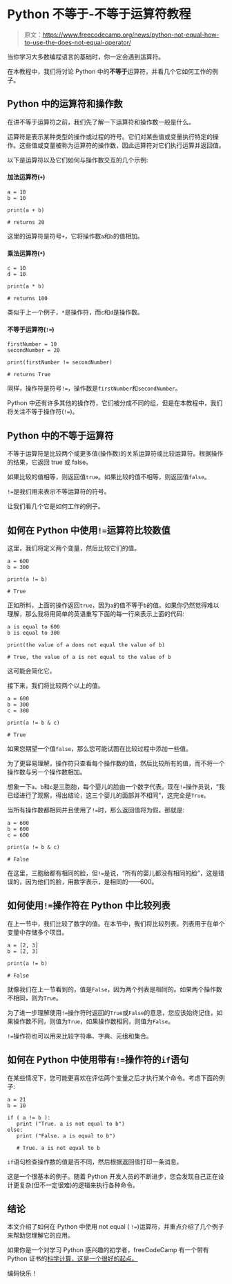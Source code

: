 # Python 不等于-不等于运算符教程

> 原文：<https://www.freecodecamp.org/news/python-not-equal-how-to-use-the-does-not-equal-operator/>

当你学习大多数编程语言的基础时，你一定会遇到运算符。

在本教程中，我们将讨论 Python 中的**不等于**运算符，并看几个它如何工作的例子。

## Python 中的运算符和操作数

在讲不等于运算符之前，我们先了解一下运算符和操作数一般是什么。

运算符是表示某种类型的操作或过程的符号。它们对某些值或变量执行特定的操作。这些值或变量被称为运算符的操作数，因此运算符对它们执行运算并返回值。

以下是运算符以及它们如何与操作数交互的几个示例:

#### 加法运算符(`+`)

```
a = 10
b = 10

print(a + b)

# returns 20 
```

这里的运算符是符号`+`，它将操作数`a`和`b`的值相加。

#### 乘法运算符(`*`)

```
c = 10
d = 10

print(a * b)

# returns 100
```

类似于上一个例子，`*`是操作符，而`c`和`d`是操作数。

#### 不等于运算符(`!=`)

```
firstNumber = 10
secondNumber = 20

print(firstNumber != secondNumber)

# returns True
```

同样，操作符是符号`!=`，操作数是`firstNumber`和`secondNumber`。

Python 中还有许多其他的操作符，它们被分成不同的组，但是在本教程中，我们将关注不等于操作符(`!=`)。

## Python 中的不等于运算符

不等于运算符是比较两个或更多值(操作数)的关系运算符或比较运算符。根据操作的结果，它返回 true 或 false。

如果比较的值相等，则返回值`true`。如果比较的值不相等，则返回值`false`。

`!=`是我们用来表示不等运算符的符号。

让我们看几个它是如何工作的例子。

## 如何在 Python 中使用`!=`运算符比较数值

这里，我们将定义两个变量，然后比较它们的值。

```
a = 600
b = 300

print(a != b)

# True 
```

正如所料，上面的操作返回`true`，因为`a`的值不等于`b`的值。如果你仍然觉得难以理解，那么我将用简单的英语重写下面的每一行来表示上面的代码:

```
a is equal to 600
b is equal to 300

print(the value of a does not equal the value of b)

# True, the value of a is not equal to the value of b
```

这可能会简化它。

接下来，我们将比较两个以上的值。

```
a = 600
b = 300
c = 300

print(a != b & c)

# True
```

如果您期望一个值`false`，那么您可能试图在比较过程中添加一些值。

为了更容易理解，操作符只查看每个操作数的值，然后比较所有的值，而不将一个操作数与另一个操作数相加。

想象一下`a`、`b`和`c`是三胞胎，每个婴儿的脸由一个数字代表。现在`!=`操作员说，“我已经进行了观察，得出结论，这三个婴儿的面部并不相同”，这完全是`True`。

当所有操作数都相同并且使用了`!=`时，那么返回值将为假。那就是:

```
a = 600
b = 600
c = 600

print(a != b & c)

# False
```

在这里，三胞胎都有相同的脸，但`!=`是说，“所有的婴儿都没有相同的脸”，这是错误的，因为他们的脸，用数字表示，是相同的——600。

## 如何使用`!=`操作符在 Python 中比较列表

在上一节中，我们比较了数字的值。在本节中，我们将比较列表。列表用于在单个变量中存储多个项目。

```
a = [2, 3]
b = [2, 3]

print(a != b)

# False
```

就像我们在上一节看到的，值是`False`，因为两个列表是相同的。如果两个操作数不相同，则为`True`。

为了进一步理解使用`!=`操作符时返回的`True`或`False`的意思，您应该始终记住，如果操作数不同，则值为`True`，如果操作数相同，则值为`False`。

`!=`操作符也可以用来比较字符串、字典、元组和集合。

## 如何在 Python 中使用带有`!=`操作符的`if`语句

在某些情况下，您可能更喜欢在评估两个变量之后才执行某个命令。考虑下面的例子:

```
a = 21
b = 10

if ( a != b ):
   print ("True. a is not equal to b")
else:
   print ("False. a is equal to b")

   # True. a is not equal to b
```

`if`语句检查操作数的值是否不同，然后根据返回值打印一条消息。

这是一个很基本的例子。随着 Python 开发人员的不断进步，您会发现自己正在设计更复杂(但不一定很难)的逻辑来执行各种命令。

## 结论

本文介绍了如何在 Python 中使用 not equal ( `!=`)运算符，并重点介绍了几个例子来帮助您理解它的应用。

如果你是一个对学习 Python 感兴趣的初学者，freeCodeCamp 有一个带有 Python 证书的[科学计算，这是一个很好的起点。](https://www.freecodecamp.org/learn/scientific-computing-with-python/)

编码快乐！
